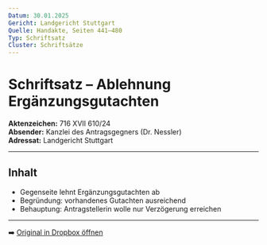 ```yaml
---
Datum: 30.01.2025
Gericht: Landgericht Stuttgart
Quelle: Handakte, Seiten 441–480
Typ: Schriftsatz
Cluster: Schriftsätze
---
```


# Schriftsatz – Ablehnung Ergänzungsgutachten

**Aktenzeichen:** 716 XVII 610/24  
**Absender:** Kanzlei des Antragsgegners (Dr. Nessler)  
**Adressat:** Landgericht Stuttgart  

---

## Inhalt
- Gegenseite lehnt Ergänzungsgutachten ab  
- Begründung: vorhandenes Gutachten ausreichend  
- Behauptung: Antragstellerin wolle nur Verzögerung erreichen  

---

➡️ [Original in Dropbox öffnen](https://www.dropbox.com/scl/fi/obaal6mb9o7g0utrnatl8/20250801_Handakte-nur-gerichtlich.pdf?dl=0)
